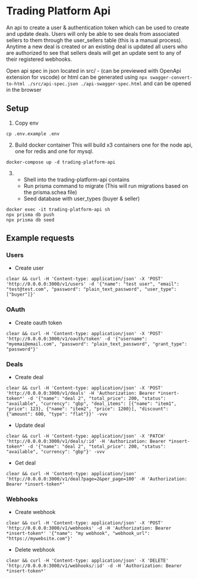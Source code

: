 # Trading Platform Api

An api to create a user & authentication token which can be used to create and update deals.  Users will only be able to see deals from associated sellers to them through the user_sellers table (this is a manual process). Anytime a new deal is created or an existing deal is updated all users who are authorized to see that sellers deals will get an update sent to any of their registered webhooks.

Open api spec in json located in src/
    - (can be previewed with OpenApi extension for vscode) or html can be generated using `npx swagger-convert-to-html ./src/api-spec.json ./api-swagger-spec.html` and can be opened in the browser

## Setup

1. Copy env
```
cp .env.example .env
```
2. Build docker container
This will build x3 containers one for the node api, one for redis and one for mysql.
```
docker-compose up -d trading-platform-api
```
3. 
    - Shell into the trading-platform-api contains
    - Run prisma command to migrate (This will run migrations based on the prisma.schea file)
    - Seed database with user_types (buyer & seller)
```
docker exec -it trading-platform-api sh
npx prisma db push
npx prisma db seed
```

## Example requests
### Users
- Create user
```
clear && curl -H 'Content-type: application/json' -X 'POST' 'http://0.0.0.0:3000/v1/users' -d '{"name": "test user", "email": "test@test.com", "password": "plain_text_password", "user_type": ["buyer"]}'
```
### OAuth
- Create oauth token
```
clear && curl -H 'Content-type: application/json' -X 'POST' 'http://0.0.0.0:3000/v1/oauth/token' -d '{"username": "myemai@email.com", "password": "plain_text_password", "grant_type": "password"}'
```
### Deals
- Create deal
```
clear && curl -H 'Content-type: application/json' -X 'POST' 'http://0.0.0.0:3000/v1/deals' -H 'Authorization: Bearer *insert-token*' -d '{"name": "deal 2", "total_price": 200, "status": "available", "currency": "gbp", "deal_items": [{"name": "item1", "price": 123}, {"name": "item2", "price": 1200}], "discount": {"amount": 600, "type": "flat"}}' -vvv
```
- Update deal
```
clear && curl -H 'Content-type: application/json' -X 'PATCH' 'http://0.0.0.0:3000/v1/deals/:id' -H 'Authorization: Bearer *insert-token*' -d '{"name": "deal 2", "total_price": 200, "status": "available", "currency": "gbp"}' -vvv
```
- Get deal
```
clear && curl -H 'Content-type: application/json' 'http://0.0.0.0:3000/v1/deal?page=2&per_page=100' -H 'Authorization: Bearer *insert-token*' 
```
### Webhooks
- Create webhook
```
clear && curl -H 'Content-type: application/json' -X 'POST' 'http://0.0.0.0:3000/v1/webhooks' -d -H 'Authorization: Bearer *insert-token*' '{"name": "my webhook", "webhook_url": "https://mywebsite.com"}'
```
- Delete webhook
```
clear && curl -H 'Content-type: application/json' -X 'DELETE' 'http://0.0.0.0:3000/v1/webhooks/:id' -d -H 'Authorization: Bearer *insert-token*'
```
